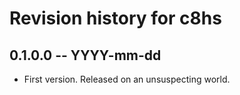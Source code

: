 # Revision history for c8hs

## 0.1.0.0 -- YYYY-mm-dd

* First version. Released on an unsuspecting world.
